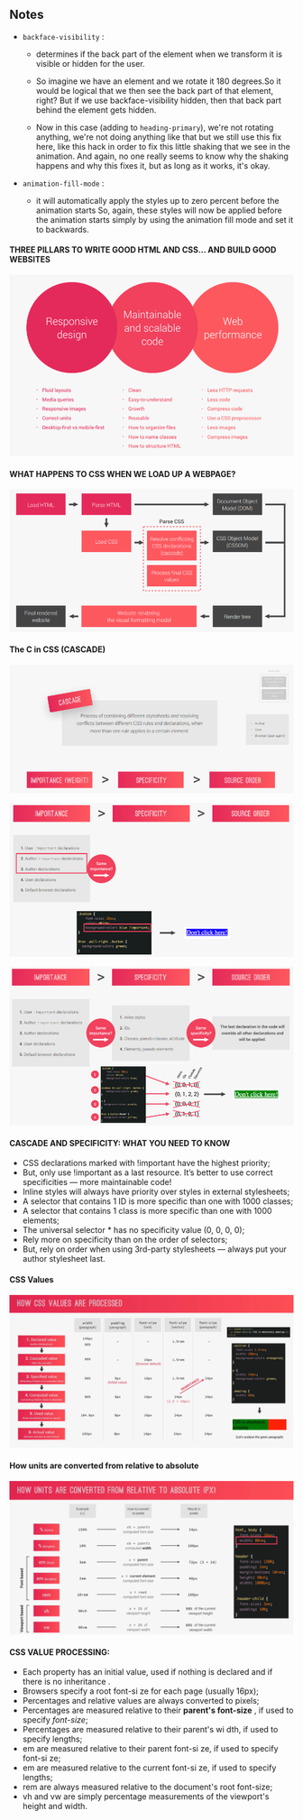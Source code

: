 ## Notes

- `backface-visibility` :

  - determines if the back part of the element when we transform it is visible or hidden for the user.

  - So imagine we have an element and we rotate it 180 degrees.So it would be logical that we then see the back part of that element, right? But if we use backface-visibility hidden, then that back part behind the element gets hidden.

  - Now in this case (adding to `heading-primary`), we're not rotating anything, we're not doing anything like that but we still use this fix here, like this hack in order to fix this little shaking that we see in the animation. And again, no one really seems to know why the shaking happens and why this fixes it, but as long as it works, it's okay.
    <br/>

- `animation-fill-mode` :

  - it will automatically apply the styles up to zero percent before the animation starts So, again, these styles will now be applied before the animation starts simply by using the animation fill mode and set it to backwards.

#### THREE PILLARS TO WRITE GOOD HTML AND CSS... AND BUILD GOOD WEBSITES

!['BUILD GOOD WEBSITES'](/limg/RMP.png)

#### WHAT HAPPENS TO CSS WHEN WE LOAD UP A WEBPAGE?

![CSS WHEN WE LOAD](/limg/CSSLoad.png)

#### The C in CSS (CASCADE)

![alt text](/limg/image.png)

![alt text](/limg/image-1.png)

![alt text](/limg/image-2.png)

#### CASCADE AND SPECIFICITY: WHAT YOU NEED TO KNOW

- CSS declarations marked with !important have the highest priority;
- But, only use !important as a last resource. It’s better to use correct specificities — more maintainable code!
- Inline styles will always have priority over styles in external stylesheets;
- A selector that contains 1 ID is more specific than one with 1000 classes;
- A selector that contains 1 class is more specific than one with 1000 elements;
- The universal selector \* has no specificity value (0, 0, 0, 0);
- Rely more on specificity than on the order of selectors;
- But, rely on order when using 3rd-party stylesheets — always put your author stylesheet last.

#### CSS Values

![alt text](limg\CSSvalues.png)

#### How units are converted from relative to absolute

![alt text](limg/HowValuesConvertedToAbs.png)

#### CSS VALUE PROCESSING:

- Each property has an initial value, used if nothing is declared and if there is no inheritance .
- Browsers specify a root font-si ze for each page (usually 16px);
- Percentages and relative values are always converted to pixels;
- Percentages are measured relative to their **parent's font-size** , if used to specify _font-size_;
- Percentages are measured relative to their parent's wi dth, if used to specify lengths;
- em are measured relative to their parent font-si ze, if used to specify font-si ze;
- em are measured relative to the current font-si ze, if used to specify lengths;
- rem are always measured relative to the document's root font-size;
- vh and vw are simply percentage measurements of the viewport's height and width.
